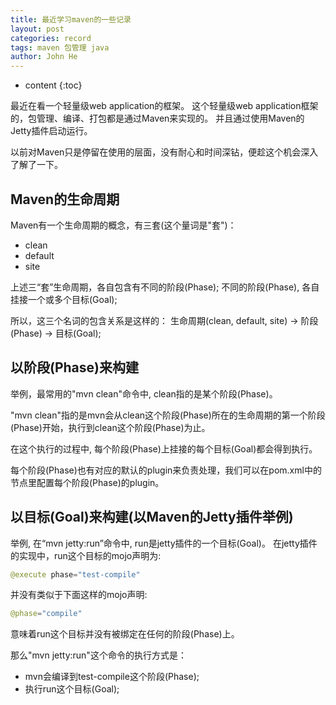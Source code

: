 ```yaml
---
title: 最近学习maven的一些记录
layout: post
categories: record
tags: maven 包管理 java
author: John He
---
```


* content
{:toc}

最近在看一个轻量级web application的框架。
这个轻量级web application框架的，包管理、编译、打包都是通过Maven来实现的。
并且通过使用Maven的Jetty插件启动运行。

以前对Maven只是停留在使用的层面，没有耐心和时间深钻，便趁这个机会深入了解了一下。

## Maven的生命周期
Maven有一个生命周期的概念，有三套(这个量词是"套")：
- clean
- default
- site

上述三“套”生命周期，各自包含有不同的阶段(Phase);
不同的阶段(Phase), 各自挂接一个或多个目标(Goal);

所以，这三个名词的包含关系是这样的：
生命周期(clean, default, site) -> 阶段(Phase) -> 目标(Goal);

## 以阶段(Phase)来构建
举例，最常用的"mvn clean"命令中, clean指的是某个阶段(Phase)。

"mvn clean"指的是mvn会从clean这个阶段(Phase)所在的生命周期的第一个阶段(Phase)开始，执行到clean这个阶段(Phase)为止。

在这个执行的过程中, 每个阶段(Phase)上挂接的每个目标(Goal)都会得到执行。

每个阶段(Phase)也有对应的默认的plugin来负责处理，我们可以在pom.xml中的<plugins>节点里配置每个阶段(Phase)的plugin。

## 以目标(Goal)来构建(以Maven的Jetty插件举例)
举例, 在“mvn jetty:run”命令中, run是jetty插件的一个目标(Goal)。
在jetty插件的实现中，run这个目标的mojo声明为:
```Java
@execute phase="test-compile"
```
并没有类似于下面这样的mojo声明:
```Java
@phase="compile"
```
意味着run这个目标并没有被绑定在任何的阶段(Phase)上。

那么"mvn jetty:run"这个命令的执行方式是：
- mvn会编译到test-compile这个阶段(Phase);
- 执行run这个目标(Goal);